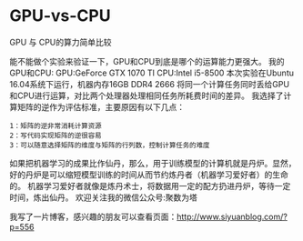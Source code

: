 # GPU-vs-CPU
GPU  与  CPU的算力简单比较


能不能做个实验来验证一下，GPU和CPU到底是哪个的运算能力更强大。
我的GPU和CPU:
    GPU:GeForce GTX 1070 TI
    CPU:Intel i5-8500
本次实验在Ubuntu 16.04系统下运行，机器内存16GB DDR4 2666
将同一个计算任务同时丢给GPU和CPU进行运算，对比两个处理器处理相同任务所耗费时间的差异。
我选择了计算矩阵的逆作为评估标准，主要原因有以下几点：

    1：矩阵的逆非常消耗计算资源
    2：写代码实现矩阵的逆很容易
    3：可以随意选择矩阵的维度与矩阵的行列数，控制计算任务的难度

如果把机器学习的成果比作仙丹，那么，用于训练模型的计算机就是丹炉。显然，好的丹炉是可以缩短模型训练的时间从而节约炼丹者（机器学习爱好者）的生命的。
机器学习爱好者就像是炼丹术士，将数据用一定的配方扔进丹炉，等待一定时间，炼出仙丹。
欢迎关注我的微信公众号:聚数为塔

我写了一片博客，感兴趣的朋友可以查看页面：http://www.siyuanblog.com/?p=556
